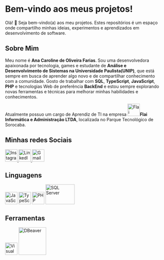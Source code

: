 # Bem-vindo aos meus projetos!

Olá! 👋 Seja bem-vindo(a) aos meu projetos. Estes repositórios é um espaço onde compartilho minhas ideias, experimentos e aprendizados em desenvolvimento de software.

## Sobre Mim

Meu nome é **Ana Caroline de Oliveira Farias**. Sou uma desenvolvedora apaixonada por tecnologia, games e estudante de **Análise e Desenvolvimento de Sistemas na Universidade Paulista(UNIP)**, que está sempre em busca de aprender algo novo e de compartilhar conhecimento com a comunidade. Gosto de trabalhar com **SQL**, **TypeScript**, **JavaScript**, **PHP** e tecnologias Web de preferência **BackEnd** e estou sempre explorando novas ferramentas e técnicas para melhorar minhas habilidades e conhecimentos.

Atualmente possuo um cargo de Aprendiz de TI na empresa <img src="https://github.com/user-attachments/assets/4d4cd47e-94bf-44f8-8f71-b21ab58d4eba" alt="Flai Logo" width="40" height="40">**Flai Informática e Administração LTDA**, localizada no Parque Tecnológico de Sorocaba.


## Minhas redes Sociais

<a href="https://www.instagram.com/_fariaasz">
    <img src="https://upload.wikimedia.org/wikipedia/commons/a/a5/Instagram_icon.png" alt="Instagram" width="40" height="40">
</a>

<a href="https://br.linkedin.com/in/ana-caroline-oliveira-farias-73411a318">
    <img src="https://upload.wikimedia.org/wikipedia/commons/c/ca/LinkedIn_logo_initials.png" alt="LinkedIn" width="40"/>
</a>

<a href="mailto:anacarolinedeoliveirafarias@gmail.com">
  <img src="https://upload.wikimedia.org/wikipedia/commons/4/4e/Gmail_Icon.png" alt="Gmail logo" width="40"/>
</a>





## Linguagens

<img src="https://upload.wikimedia.org/wikipedia/commons/6/6a/JavaScript-logo.png" alt="JavaScript" width="40"/>

 <img src="https://raw.githubusercontent.com/remojansen/logo.ts/master/ts.png" alt="TypeScript Logo" width="40" height="40">

  <img src="https://www.php.net/images/logos/php-logo.svg" alt="PHP" width="40" height="40">

  <img src="https://www.svgrepo.com/show/303229/microsoft-sql-server-logo.svg" alt="SQL Server" width="95" height="65">

## Ferramentas
<img src="https://cdn.jsdelivr.net/gh/devicons/devicon/icons/vscode/vscode-original.svg" alt="Visual Studio Code" width="40" height="40">
<img src="https://awsmp-logos.s3.amazonaws.com/0ed7b11e-a954-4759-b706-255abb673d4c/019d31123782932ac3e85ee51c6e1f63.png" alt="DBeaver" width="90"/>



